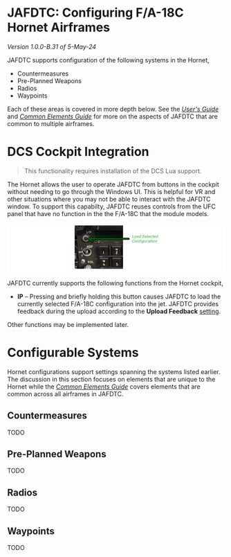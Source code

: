 # JAFDTC: Configuring F/A-18C Hornet Airframes

*Version 1.0.0-B.31 of 5-May-24*

JAFDTC supports configuration of the following systems in the Hornet,

* Countermeasures
* Pre-Planned Weapons
* Radios
* Waypoints

Each of these areas is covered in more depth below. See the
[_User's Guide_](https://github.com/51st-Vfw/JAFDTC/tree/master/doc/README.md) and
[_Common Elements Guide_](https://github.com/51st-Vfw/JAFDTC/tree/master/doc/Common_Elements.md)
for more on the aspects of JAFDTC that are common to multiple airframes.

# DCS Cockpit Integration

> This functionality requires installation of the DCS Lua support. 

The Hornet allows the user to operate JAFDTC from buttons in the cockpit without needing to go
through the Windows UI. This is helpful for VR and other situations where you may not be able
to interact with the JAFDTC window. To support this capabilty, JAFDTC reuses controls from
the UFC panel that have no function in the the F/A-18C that the module models.

![](images/Hornet_Cockpits_JAFDTC.png)

JAFDTC currently supports the following functions from the Hornet cockpit,

* **IP** &ndash; Pressing and briefly holding this button causes JAFDTC to load the
  currently selected F/A-18C configuration into the jet. JAFDTC provides feedback during the
  upload according to the **Upload Feedback**
  [setting](https://github.com/51st-Vfw/JAFDTC/tree/master/doc/README.md#settings).

Other functions may be implemented later.

# Configurable Systems

Hornet configurations support settings spanning the systems listed earlier. The discussion in
this section focuses on elements that are unique to the Hornet while the
[_Common Elements Guide_](https://github.com/51st-Vfw/JAFDTC/tree/master/doc/Common_Elements.md)
covers elements that are common across all airframes in JAFDTC.

## Countermeasures

TODO

## Pre-Planned Weapons

TODO

## Radios

TODO

## Waypoints

TODO
